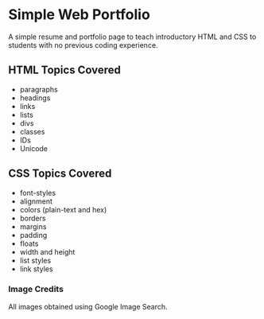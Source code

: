 # Simple Web Portfolio

A simple resume and portfolio page to teach introductory HTML and CSS to students with no previous coding experience.

## HTML Topics Covered

* paragraphs
* headings
* links
* lists
* divs
* classes
* IDs
* Unicode

## CSS Topics Covered

* font-styles
* alignment
* colors (plain-text and hex)
* borders
* margins
* padding
* floats
* width and height
* list styles
* link styles

### Image Credits

All images obtained using Google Image Search.